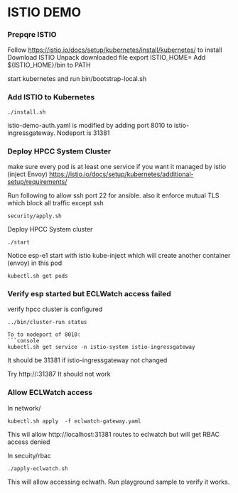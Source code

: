 # ISTIO DEMO

### Prepqre ISTIO ###
Follow https://istio.io/docs/setup/kubernetes/install/kubernetes/ to install Download ISTIO
Unpack downloaded file
export ISTIO_HOME=<ISTIO unpack directory>
Add ${ISTIO_HOME}/bin to PATH

start kubernetes and run bin/bootstrap-local.sh

### Add ISTIO to Kubernetes ###
```console
./install.sh
```
istio-demo-auth.yaml is modified by adding port 8010 to istio-ingressgateway. Nodeport is 31381


### Deploy HPCC System Cluster ###
make sure every pod is at least one service if you want it managed by istio (inject Envoy)
https://istio.io/docs/setup/kubernetes/additional-setup/requirements/

Run following to allow ssh port 22 for ansible. also it enforce mutual TLS which block all traffic except ssh
```console
security/apply.sh
```
Deploy HPCC System cluster
```console
./start
```

Notice esp-e1 start with istio kube-inject which will create another container  (envoy) in this pod
```console
kubectl.sh get pods
```

### Verify esp started but ECLWatch access failed ###
verify hpcc cluster is configured 
```console
../bin/cluster-run status

To to nodeport of 8010:
```console
kubectl.sh get service -n istio-system istio-ingressgateway
```
It should be 31381 if istio-ingressgateway not changed

Try http://<host ip>:31387
It should not work


### Allow ECLWatch access ###
In network/
```console
kubectl.sh apply  -f eclwatch-gateway.yaml
``` 
This wil allow http://localhost:31381 routes to eclwatch but will get RBAC access denied

In secuity/rbac
```console
./apply-eclwatch.sh
```
This will allow accessing eclwath. Run playground sample to verify it works.
